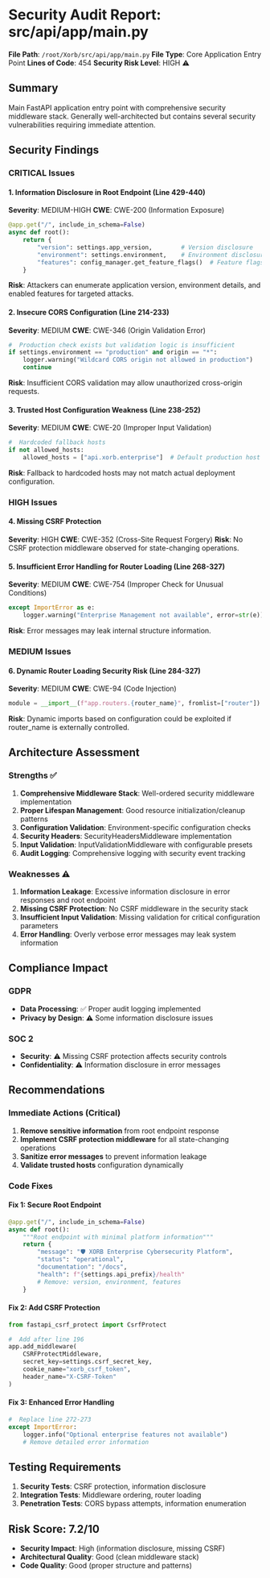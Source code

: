 #  Security Audit Report: src/api/app/main.py

**File Path**: `/root/Xorb/src/api/app/main.py`
**File Type**: Core Application Entry Point
**Lines of Code**: 454
**Security Risk Level**: HIGH ⚠️

##  Summary

Main FastAPI application entry point with comprehensive security middleware stack. Generally well-architected but contains several security vulnerabilities requiring immediate attention.

##  Security Findings

###  CRITICAL Issues

####  1. Information Disclosure in Root Endpoint (Line 429-440)
**Severity**: MEDIUM-HIGH
**CWE**: CWE-200 (Information Exposure)
```python
@app.get("/", include_in_schema=False)
async def root():
    return {
        "version": settings.app_version,        # Version disclosure
        "environment": settings.environment,    # Environment disclosure
        "features": config_manager.get_feature_flags()  # Feature flags disclosure
    }
```
**Risk**: Attackers can enumerate application version, environment details, and enabled features for targeted attacks.

####  2. Insecure CORS Configuration (Line 214-233)
**Severity**: MEDIUM
**CWE**: CWE-346 (Origin Validation Error)
```python
#  Production check exists but validation logic is insufficient
if settings.environment == "production" and origin == "*":
    logger.warning("Wildcard CORS origin not allowed in production")
    continue
```
**Risk**: Insufficient CORS validation may allow unauthorized cross-origin requests.

####  3. Trusted Host Configuration Weakness (Line 238-252)
**Severity**: MEDIUM
**CWE**: CWE-20 (Improper Input Validation)
```python
#  Hardcoded fallback hosts
if not allowed_hosts:
    allowed_hosts = ["api.xorb.enterprise"]  # Default production host
```
**Risk**: Fallback to hardcoded hosts may not match actual deployment configuration.

###  HIGH Issues

####  4. Missing CSRF Protection
**Severity**: HIGH
**CWE**: CWE-352 (Cross-Site Request Forgery)
**Risk**: No CSRF protection middleware observed for state-changing operations.

####  5. Insufficient Error Handling for Router Loading (Line 268-327)
**Severity**: MEDIUM
**CWE**: CWE-754 (Improper Check for Unusual Conditions)
```python
except ImportError as e:
    logger.warning("Enterprise Management not available", error=str(e))
```
**Risk**: Error messages may leak internal structure information.

###  MEDIUM Issues

####  6. Dynamic Router Loading Security Risk (Line 284-327)
**Severity**: MEDIUM
**CWE**: CWE-94 (Code Injection)
```python
module = __import__(f"app.routers.{router_name}", fromlist=["router"])
```
**Risk**: Dynamic imports based on configuration could be exploited if router_name is externally controlled.

##  Architecture Assessment

###  Strengths ✅
1. **Comprehensive Middleware Stack**: Well-ordered security middleware implementation
2. **Proper Lifespan Management**: Good resource initialization/cleanup patterns
3. **Configuration Validation**: Environment-specific configuration checks
4. **Security Headers**: SecurityHeadersMiddleware implementation
5. **Input Validation**: InputValidationMiddleware with configurable presets
6. **Audit Logging**: Comprehensive logging with security event tracking

###  Weaknesses ⚠️
1. **Information Leakage**: Excessive information disclosure in error responses and root endpoint
2. **Missing CSRF Protection**: No CSRF middleware in the security stack
3. **Insufficient Input Validation**: Missing validation for critical configuration parameters
4. **Error Handling**: Overly verbose error messages may leak system information

##  Compliance Impact

###  GDPR
- **Data Processing**: ✅ Proper audit logging implemented
- **Privacy by Design**: ⚠️ Some information disclosure issues

###  SOC 2
- **Security**: ⚠️ Missing CSRF protection affects security controls
- **Confidentiality**: ⚠️ Information disclosure in error messages

##  Recommendations

###  Immediate Actions (Critical)
1. **Remove sensitive information** from root endpoint response
2. **Implement CSRF protection middleware** for all state-changing operations
3. **Sanitize error messages** to prevent information leakage
4. **Validate trusted hosts** configuration dynamically

###  Code Fixes

####  Fix 1: Secure Root Endpoint
```python
@app.get("/", include_in_schema=False)
async def root():
    """Root endpoint with minimal platform information"""
    return {
        "message": "🛡️ XORB Enterprise Cybersecurity Platform",
        "status": "operational",
        "documentation": "/docs",
        "health": f"{settings.api_prefix}/health"
        # Remove: version, environment, features
    }
```

####  Fix 2: Add CSRF Protection
```python
from fastapi_csrf_protect import CsrfProtect

#  Add after line 196
app.add_middleware(
    CSRFProtectMiddleware,
    secret_key=settings.csrf_secret_key,
    cookie_name="xorb_csrf_token",
    header_name="X-CSRF-Token"
)
```

####  Fix 3: Enhanced Error Handling
```python
#  Replace line 272-273
except ImportError:
    logger.info("Optional enterprise features not available")
    # Remove detailed error information
```

##  Testing Requirements
1. **Security Tests**: CSRF protection, information disclosure
2. **Integration Tests**: Middleware ordering, router loading
3. **Penetration Tests**: CORS bypass attempts, information enumeration

##  Risk Score: 7.2/10
- **Security Impact**: High (information disclosure, missing CSRF)
- **Architectural Quality**: Good (clean middleware stack)
- **Code Quality**: Good (proper structure and patterns)